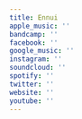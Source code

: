 ```yaml
---
title: Ennui
apple_music: ''
bandcamp: ''
facebook: ''
google_music: ''
instagram: ''
soundcloud: ''
spotify: ''
twitter: ''
website: ''
youtube: ''
---
```

